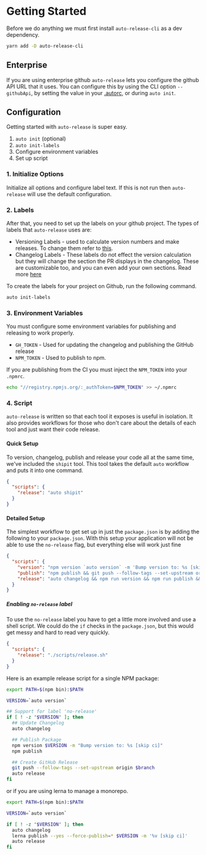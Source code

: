 # Getting Started

Before we do anything we must first install `auto-release-cli` as a dev dependency.

```sh
yarn add -D auto-release-cli
```

## Enterprise

If you are using enterprise github `auto-release` lets you configure the github API URL that it uses. You can configure this by using the CLI option `--githubApi`, by setting the value in your [.autorc](./autorc.md#githubApi), or during `auto init`.

## Configuration

Getting started with `auto-release` is super easy.

1. `auto init` (optional)
2. `auto init-labels`
3. Configure environment variables
4. Set up script

### 1. Initialize Options

Initialize all options and configure label text. If this is not run then `auto-release` will use the default configuration.

### 2. Labels

After that, you need to set up the labels on your github project. The types of labels that `auto-release` uses are:

- Versioning Labels - used to calculate version numbers and make releases. To change them refer to [this](./autorc.md#versioning-labels).
- Changelog Labels - These labels do not effect the version calculation but they will change the section the PR displays in the changelog. These are customizable too, and you can even add your own sections. Read more [here](./autorc.md#changelog-titles)

To create the labels for your project on Github, run the following command.

```sh
auto init-labels
```

### 3. Environment Variables

You must configure some environment variables for publishing and releasing to work properly.

- `GH_TOKEN` - Used for updating the changelog and publishing the GitHub release
- `NPM_TOKEN` - Used to publish to npm.

If you are publishing from the CI you must inject the `NPM_TOKEN` into your `.npmrc`.

```sh
echo "//registry.npmjs.org/:_authToken=$NPM_TOKEN" >> ~/.npmrc
```

### 4. Script

`auto-release` is written so that each tool it exposes is useful in isolation. It also provides workflows for those who don't care about the details of each tool and just want their code release.

#### Quick Setup

To version, changelog, publish and release your code all at the same time, we've included the `shipit` tool. This tool takes the default `auto` workflow and puts it into one command.

```json
{
  "scripts": {
    "release": "auto shipit"
  }
}
```

#### Detailed Setup

The simplest workflow to get set up in just the `package.json` is by adding the following to your `package.json`. With this setup your application will not be able to use the `no-release` flag, but everything else will work just fine

```json
{
  "scripts": {
    "version": "npm version `auto version` -m 'Bump version to: %s [skip ci]'",
    "publish": "npm publish && git push --follow-tags --set-upstream origin $branch",
    "release": "auto changelog && npm run version && npm run publish && auto release"
  }
}
```

##### Enabling `no-release` label

To use the `no-release` label you have to get a little more involved and use a shell script. We could do the `if` checks in the `package.json`, but this would get messy and hard to read very quickly.

```json
{
  "scripts": {
    "release": "./scripts/release.sh"
  }
}
```

Here is an example release script for a single NPM package:

```sh
export PATH=$(npm bin):$PATH

VERSION=`auto version`

## Support for label 'no-release'
if [ ! -z "$VERSION" ]; then
  ## Update Changelog
  auto changelog

  ## Publish Package
  npm version $VERSION -m "Bump version to: %s [skip ci]"
  npm publish

  ## Create GitHub Release
  git push --follow-tags --set-upstream origin $branch
  auto release
fi
```

or if you are using lerna to manage a monorepo.

```sh
export PATH=$(npm bin):$PATH

VERSION=`auto version`

if [ ! -z "$VERSION" ]; then
  auto changelog
  lerna publish --yes --force-publish=* $VERSION -m '%v [skip ci]'
  auto release
fi
```
